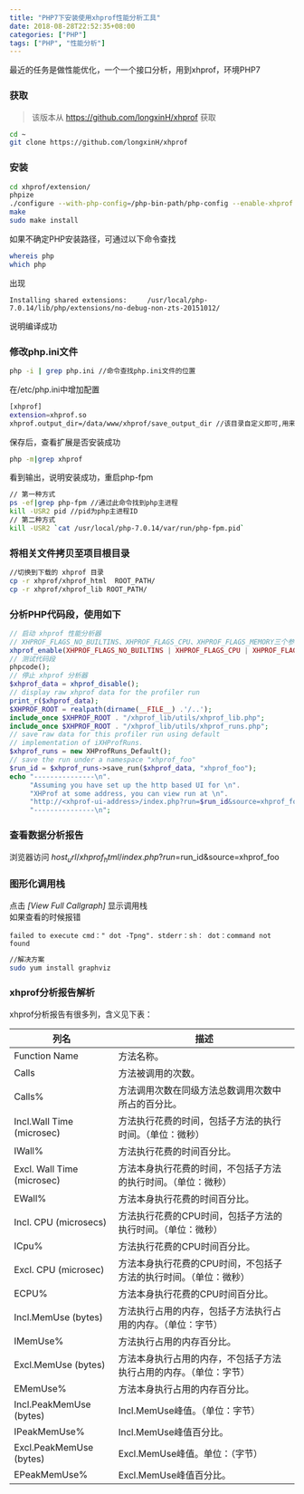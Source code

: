 ```yaml
---
title: "PHP7下安装使用xhprof性能分析工具"
date: 2018-08-28T22:52:35+08:00
categories: ["PHP"]
tags: ["PHP", "性能分析"]
---
```


最近的任务是做性能优化，一个一个接口分析，用到xhprof，环境PHP7

### 获取
> 该版本从 https://github.com/longxinH/xhprof 获取

```bash
cd ~
git clone https://github.com/longxinH/xhprof
```

### 安装
```bash
cd xhprof/extension/
phpize
./configure --with-php-config=/php-bin-path/php-config --enable-xhprof
make
sudo make install
```
如果不确定PHP安装路径，可通过以下命令查找
```bash
whereis php
which php
```
出现
```
Installing shared extensions:     /usr/local/php-7.0.14/lib/php/extensions/no-debug-non-zts-20151012/
```
说明编译成功

### 修改php.ini文件
```bash
php -i | grep php.ini //命令查找php.ini文件的位置
```
在/etc/php.ini中增加配置
```bash
[xhprof]
extension=xhprof.so
xhprof.output_dir=/data/www/xhprof/save_output_dir //该目录自定义即可,用来保存xhprof生成的源文件
```
保存后，查看扩展是否安装成功
```bash
php -m|grep xhprof
```
看到输出，说明安装成功，重启php-fpm
```bash
// 第一种方式
ps -ef|grep php-fpm //通过此命令找到php主进程
kill -USR2 pid //pid为php主进程ID
// 第二种方式
kill -USR2 `cat /usr/local/php-7.0.14/var/run/php-fpm.pid`
```

### 将相关文件拷贝至项目根目录
```bash
//切换到下载的 xhprof 目录
cp -r xhprof/xhprof_html  ROOT_PATH/
cp -r xhprof/xhprof_lib ROOT_PATH/
```

### 分析PHP代码段，使用如下
```php
// 启动 xhprof 性能分析器
// XHPROF_FLAGS_NO_BUILTINS、XHPROF_FLAGS_CPU、XHPROF_FLAGS_MEMORY三个参数不加可能会报502
xhprof_enable(XHPROF_FLAGS_NO_BUILTINS | XHPROF_FLAGS_CPU | XHPROF_FLAGS_MEMORY);
// 测试代码段
phpcode();
// 停止 xhprof 分析器
$xhprof_data = xhprof_disable();
// display raw xhprof data for the profiler run
print_r($xhprof_data);
$XHPROF_ROOT = realpath(dirname(__FILE__) .'/..');
include_once $XHPROF_ROOT . "/xhprof_lib/utils/xhprof_lib.php";
include_once $XHPROF_ROOT . "/xhprof_lib/utils/xhprof_runs.php";
// save raw data for this profiler run using default
// implementation of iXHProfRuns.
$xhprof_runs = new XHProfRuns_Default();
// save the run under a namespace "xhprof_foo"
$run_id = $xhprof_runs->save_run($xhprof_data, "xhprof_foo");
echo "---------------\n".
     "Assuming you have set up the http based UI for \n".
     "XHProf at some address, you can view run at \n".
     "http://<xhprof-ui-address>/index.php?run=$run_id&source=xhprof_foo\n".
     "---------------\n";
```

### 查看数据分析报告
浏览器访问 $host_url/xhprof_html/index.php?run=$run_id&source=xhprof_foo

### 图形化调用栈
点击 *[View Full Callgraph]* 显示调用栈  
如果查看的时候报错
```
failed to execute cmd：" dot -Tpng". stderr：sh： dot：command not found
```
```bash
//解决方案
sudo yum install graphviz
```

### xhprof分析报告解析
xhprof分析报告有很多列，含义见下表：

列名|描述
---|---
Function Name|方法名称。
Calls|方法被调用的次数。
Calls%|方法调用次数在同级方法总数调用次数中所占的百分比。
Incl.Wall Time  (microsec)|方法执行花费的时间，包括子方法的执行时间。（单位：微秒）
IWall%|方法执行花费的时间百分比。
Excl. Wall Time  (microsec)|方法本身执行花费的时间，不包括子方法的执行时间。（单位：微秒）
EWall%|方法本身执行花费的时间百分比。
Incl. CPU  (microsecs)|方法执行花费的CPU时间，包括子方法的执行时间。（单位：微秒）
ICpu%|方法执行花费的CPU时间百分比。
Excl. CPU  (microsec)|方法本身执行花费的CPU时间，不包括子方法的执行时间。（单位：微秒）
ECPU%|方法本身执行花费的CPU时间百分比。
Incl.MemUse  (bytes)|方法执行占用的内存，包括子方法执行占用的内存。（单位：字节）
IMemUse%|方法执行占用的内存百分比。
Excl.MemUse  (bytes)|方法本身执行占用的内存，不包括子方法执行占用的内存。（单位：字节）
EMemUse%|方法本身执行占用的内存百分比。
Incl.PeakMemUse  (bytes)|Incl.MemUse峰值。（单位：字节）
IPeakMemUse%|Incl.MemUse峰值百分比。
Excl.PeakMemUse  (bytes)|Excl.MemUse峰值。单位：（字节）
EPeakMemUse%|Excl.MemUse峰值百分比。